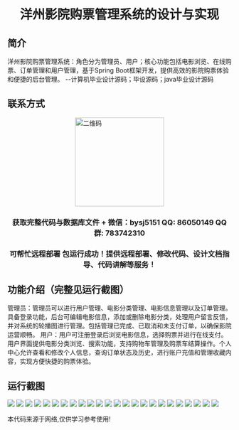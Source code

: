 <p><h1 align="center">洋州影院购票管理系统的设计与实现</h1></p>

## 简介
洋州影院购票管理系统：角色分为管理员、用户；核心功能包括电影浏览、在线购票、订单管理和用户管理，基于Spring Boot框架开发，提供高效的影院购票体验和便捷的后台管理。    --计算机毕业设计源码；毕设源码；java毕业设计源码


## 联系方式
<img src="https://bs-1329754181.cos.ap-shanghai.myqcloud.com/wx.jpg" alt="二维码" style="display: block; margin: 0 auto;" width="200px">
<p><h3 align="center">获取完整代码与数据库文件 + 微信：bysj5151 QQ: 86050149 QQ群: 783742310</h3></p>
<p><h3 align="center">可帮忙远程部署 包运行成功！提供远程部署、修改代码、设计文档指导、代码讲解等服务！</h3></p>

## 功能介绍（完整见运行截图）
管理员：管理员可以进行用户管理、电影分类管理、电影信息管理以及订单管理。具备登录功能，后台可编辑电影信息，添加或删除电影分类，处理用户留言反馈，并对系统的轮播图进行管理。包括管理已完成、已取消和未支付订单，以确保影院运营顺畅。
用户：用户可注册登录后浏览电影信息，选择购票并进行在线支付。用户界面提供电影分类浏览、搜索功能，支持购物车管理及购票车结算操作。个人中心允许查看和修改个人信息，查询订单状态及历史，进行账户充值和管理收藏内容，实现方便快捷的购票体验。


## 运行截图
![](https://bs-1329754181.cos.ap-shanghai.myqcloud.com/spring/YangzhouCinemaTicketManagementSystemDesignAndImplementation/img/001.jpg)
![](https://bs-1329754181.cos.ap-shanghai.myqcloud.com/spring/YangzhouCinemaTicketManagementSystemDesignAndImplementation/img/002.jpg)
![](https://bs-1329754181.cos.ap-shanghai.myqcloud.com/spring/YangzhouCinemaTicketManagementSystemDesignAndImplementation/img/003.jpg)
![](https://bs-1329754181.cos.ap-shanghai.myqcloud.com/spring/YangzhouCinemaTicketManagementSystemDesignAndImplementation/img/004.jpg)
![](https://bs-1329754181.cos.ap-shanghai.myqcloud.com/spring/YangzhouCinemaTicketManagementSystemDesignAndImplementation/img/005.jpg)
![](https://bs-1329754181.cos.ap-shanghai.myqcloud.com/spring/YangzhouCinemaTicketManagementSystemDesignAndImplementation/img/006.jpg)
![](https://bs-1329754181.cos.ap-shanghai.myqcloud.com/spring/YangzhouCinemaTicketManagementSystemDesignAndImplementation/img/007.jpg)
![](https://bs-1329754181.cos.ap-shanghai.myqcloud.com/spring/YangzhouCinemaTicketManagementSystemDesignAndImplementation/img/008.jpg)
![](https://bs-1329754181.cos.ap-shanghai.myqcloud.com/spring/YangzhouCinemaTicketManagementSystemDesignAndImplementation/img/009.jpg)
![](https://bs-1329754181.cos.ap-shanghai.myqcloud.com/spring/YangzhouCinemaTicketManagementSystemDesignAndImplementation/img/010.jpg)
![](https://bs-1329754181.cos.ap-shanghai.myqcloud.com/spring/YangzhouCinemaTicketManagementSystemDesignAndImplementation/img/011.jpg)
![](https://bs-1329754181.cos.ap-shanghai.myqcloud.com/spring/YangzhouCinemaTicketManagementSystemDesignAndImplementation/img/012.jpg)
![](https://bs-1329754181.cos.ap-shanghai.myqcloud.com/spring/YangzhouCinemaTicketManagementSystemDesignAndImplementation/img/013.jpg)
![](https://bs-1329754181.cos.ap-shanghai.myqcloud.com/spring/YangzhouCinemaTicketManagementSystemDesignAndImplementation/img/014.jpg)
![](https://bs-1329754181.cos.ap-shanghai.myqcloud.com/spring/YangzhouCinemaTicketManagementSystemDesignAndImplementation/img/015.jpg)
![](https://bs-1329754181.cos.ap-shanghai.myqcloud.com/spring/YangzhouCinemaTicketManagementSystemDesignAndImplementation/img/016.jpg)
![](https://bs-1329754181.cos.ap-shanghai.myqcloud.com/spring/YangzhouCinemaTicketManagementSystemDesignAndImplementation/img/017.jpg)
![](https://bs-1329754181.cos.ap-shanghai.myqcloud.com/spring/YangzhouCinemaTicketManagementSystemDesignAndImplementation/img/018.jpg)
![](https://bs-1329754181.cos.ap-shanghai.myqcloud.com/spring/YangzhouCinemaTicketManagementSystemDesignAndImplementation/img/019.jpg)
![](https://bs-1329754181.cos.ap-shanghai.myqcloud.com/spring/YangzhouCinemaTicketManagementSystemDesignAndImplementation/img/020.jpg)
![](https://bs-1329754181.cos.ap-shanghai.myqcloud.com/spring/YangzhouCinemaTicketManagementSystemDesignAndImplementation/img/021.jpg)
![](https://bs-1329754181.cos.ap-shanghai.myqcloud.com/spring/YangzhouCinemaTicketManagementSystemDesignAndImplementation/img/022.jpg)
![](https://bs-1329754181.cos.ap-shanghai.myqcloud.com/spring/YangzhouCinemaTicketManagementSystemDesignAndImplementation/img/023.jpg)
![](https://bs-1329754181.cos.ap-shanghai.myqcloud.com/spring/YangzhouCinemaTicketManagementSystemDesignAndImplementation/img/024.jpg)

<p>本代码来源于网络,仅供学习参考使用!</p>
